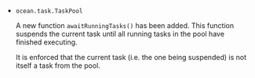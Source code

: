 * `ocean.task.TaskPool`

  A new function `awaitRunningTasks()` has been added. This function suspends
  the current task until all running tasks in the pool have finished executing.

  It is enforced that the current task (i.e. the one being suspended) is not
  itself a task from the pool.

